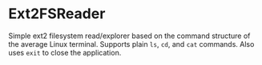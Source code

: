 # Ext2FSReader

Simple ext2 filesystem read/explorer based on the command structure of the average Linux terminal. Supports plain `ls`, `cd`, and `cat` commands. Also uses `exit` to close the application.
